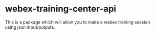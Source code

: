 # webex-training-center-api

This is a package which will allow you to make a webex training session using json input/outputs.